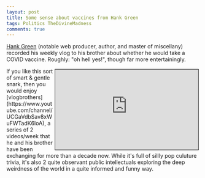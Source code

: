 ```yaml
---
layout: post
title: Some sense about vaccines from Hank Green
tags: Politics TheDivineMadness
comments: true
---
```


[Hank Green](https://en.wikipedia.org/wiki/Hank_Green) (notable web producer, author, and
master of miscellany) recorded his weekly vlog to his brother about whether he would take
a COVID vaccine.  Roughly: "oh hell yes!", though far more entertainingly.  

<iframe width="373" height="210" src="https://www.youtube.com/embed/IxCHv7T_mao" allow="accelerometer; encrypted-media; gyroscope; picture-in-picture" allowfullscreen style="float: right; margin: 3px 3px 3px 3px; border: 1px solid #000000;"></iframe>
If you like this sort of smart &amp; gentle snark, then you would enjoy 
[vlogbrothers](https://www.youtube.com/channel/UCGaVdbSav8xWuFWTadK6loA), 
a series of 2 videos/week that he and his brother have been exchanging for more
than a decade now.  While it's full of sillly pop culuture trivia, it's also 2 quite
observant public intellectuals exploring the deep weirdness of the world in a 
quite informed and funny way.  
